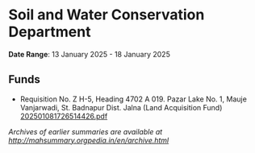 # Soil and Water Conservation Department

**Date Range**: 13 January 2025 - 18 January 2025


## Funds
- Requisition No. Z H-5, Heading 4702 A 019. Pazar Lake No. 1, Mauje Vanjarwadi, St. Badnapur Dist. Jalna (Land Acquisition Fund)\
  [202501081726514426.pdf](https://gr.maharashtra.gov.in/Site/Upload/Government%20Resolutions/English/202501081726514426.pdf)


*Archives of earlier summaries are available at http://mahsummary.orgpedia.in/en/archive.html*